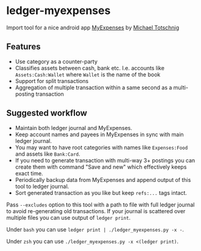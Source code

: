 ledger-myexpenses
=================

Import tool for a nice android app [MyExpenses](https://github.com/mtotschnig/MyExpenses) by [Michael Totschnig](http://michael.totschnig.org)

Features
--------
* Use category as a counter-party
* Classifies assets between cash, bank etc. I.e. accounts like
  `Assets:Cash:Wallet` where `Wallet` is the name of the book
* Support for split transactions
* Aggregation of multiple transaction within a same second as a multi-posting
  transaction

Suggested workflow
------------------

* Maintain both ledger journal and MyExpenses.
* Keep account names and payees in MyExpenses in sync with main ledger journal.
* You may want to have root categories with names like `Expenses:Food` and
  assets like `Bank:Card`.
* If you need to generate transaction with multi-way 3+ postings you can create
  them with command "Save and new" which effectively keeps exact time.
* Periodically backup data from MyExpenses and append output of this tool to
  ledger journal.
* Sort generated transaction as you like but keep `refs:...` tags intact.

Pass `--excludes` option to this tool with a path to file with full ledger
journal to avoid re-generating old transactions.
If your journal is scattered over multiple files you can use output of
`ledger print`.

Under `bash` you can use `ledger print | ./ledger_myexpenses.py -x -`.

Under `zsh` you can use `./ledger_myexpenses.py -x <(ledger print)`.

